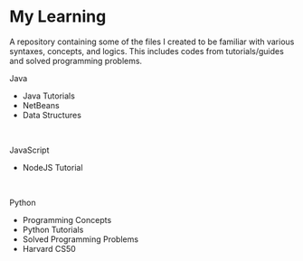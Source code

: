 # My Learning

A repository containing some of the files I created to be familiar with various syntaxes, concepts, and logics. This includes codes from tutorials/guides and solved programming problems.

Java

- Java Tutorials
- NetBeans
- Data Structures

<br>

JavaScript

- NodeJS Tutorial

<br>

Python

- Programming Concepts
- Python Tutorials
- Solved Programming Problems
- Harvard CS50
